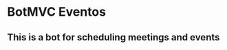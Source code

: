 <h1> BotMVC Eventos </h1>
<h2 style="color='#FF0000'"> This is a bot for scheduling meetings and events <h2>
